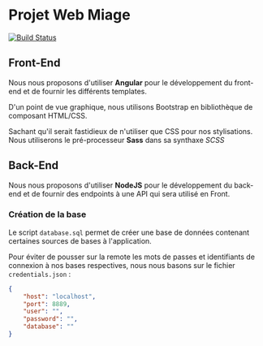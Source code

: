 # Projet Web Miage

[![Build Status](https://travis-ci.com/Tommy-dotcom/projet-web-miage.svg?token=rAyisTaP6NRY7iAE3TDo&branch=main)](https://travis-ci.com/Tommy-dotcom/projet-web-miage)

## Front-End

Nous nous proposons d'utiliser **Angular** pour le développement du front-end et de fournir les différents templates.

D'un point de vue graphique, nous utilisons Bootstrap en bibliothèque de composant HTML/CSS.

Sachant qu'il serait fastidieux de n'utiliser que CSS pour nos stylisations. Nous utiliserons le pré-processeur **Sass** dans sa synthaxe *SCSS*

## Back-End

Nous nous proposons d'utiliser **NodeJS** pour le développement du back-end et de fournir des endpoints à une API qui sera utilisé en Front.

### Création de la base

Le script `database.sql` permet de créer une base de données contenant certaines sources de bases à l'application.

Pour éviter de pousser sur la remote les mots de passes et identifiants de connexion à nos bases respectives, nous nous basons sur le fichier `credentials.json` :

```json
{
	"host": "localhost",
	"port": 8889,
	"user": "",
	"password": "",
	"database": ""
}
```